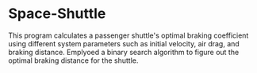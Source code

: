 # Space-Shuttle
This program calculates a passenger shuttle's optimal braking coefficient using different system parameters such as initial velocity, air drag, and braking distance. Emplyoed a binary search algorithm to figure out the optimal braking distance for the shuttle.
